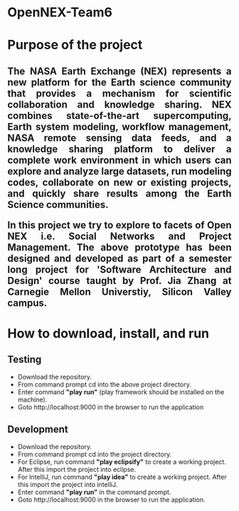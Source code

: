 # OpenNEX-Team6

<H1> Purpose of the project <H2>
<p align="justify">The NASA Earth Exchange (NEX) represents a new platform for the Earth science community that provides a mechanism for scientific collaboration and knowledge sharing.  NEX combines state-of-the-art supercomputing, Earth system modeling, workflow management, NASA remote sensing data feeds, and a knowledge sharing platform to deliver a complete work environment in which users can explore and analyze large datasets, run modeling codes, collaborate on new or existing projects, and quickly share results among the Earth Science communities.
</p>
<p align="justify"> In this project we try to explore to facets of Open NEX i.e. Social Networks and Project Management. The above prototype has been designed and developed as part of a semester long project for 'Software Architecture and Design' course taught by Prof. Jia Zhang at Carnegie Mellon Universtiy, Silicon Valley campus. 
<p>

<H1>How to download, install, and run</H1>
<H2>Testing</H2>
<ul>
  <li> Download the repository.
  <li> From command prompt cd into the above project directory.
  <li> Enter command <b>"play run"</b> (play framework should be installed on the machine).
  <li> Goto http://localhost:9000 in the browser to run the application
</ul>

<h2>Development</H2>
<ul> 
  <li> Download the repository.
  <li> From command prompt cd into the project directory.
  <li> For Eclipse, run command <b>"play eclipsify"</b> to create a working project. After this import the project into eclipse.
  <li> For IntelliJ, run command <b>"play idea"</b> to create a working project. After this import the project into intelliJ.
  <li> Enter command <b>"play run"</b> in the command prompt.
  <li> Goto http://localhost:9000 in the browser to run the application.
</ul>
